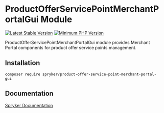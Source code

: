 # ProductOfferServicePointMerchantPortalGui Module
[![Latest Stable Version](https://poser.pugx.org/spryker/product-offer-service-point-merchant-portal-gui/v/stable.svg)](https://packagist.org/packages/spryker/product-offer-service-point-merchant-portal-gui)
[![Minimum PHP Version](https://img.shields.io/badge/php-%3E%3D%208.0-8892BF.svg)](https://php.net/)

ProductOfferServicePointMerchantPortalGui module provides Merchant Portal components for product offer service points management.

## Installation

```
composer require spryker/product-offer-service-point-merchant-portal-gui
```

## Documentation

[Spryker Documentation](https://docs.spryker.com)
